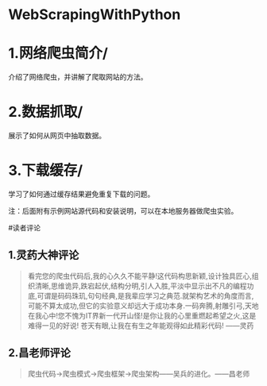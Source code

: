 # WebScrapingWithPython
# 1.网络爬虫简介/ 
介绍了网络爬虫，并讲解了爬取网站的方法。
# 2.数据抓取/ 
展示了如何从网页中抽取数据。
# 3.下载缓存/
学习了如何通过缓存结果避免重复下载的问题。

注：后面附有示例网站源代码和安装说明，可以在本地服务器做爬虫实验。


#读者评论
## 1.灵药大神评论
>看完您的爬虫代码后,我的心久久不能平静!这代码构思新颖,设计独具匠心,组织清晰,思维诡异,跌宕起伏,结构分明,引人入胜,平淡中显示出不凡的编程功底,可谓是码码珠玑,句句经典,是我辈应学习之典范.就架构艺术的角度而言,可能不算太成功,但它的实验意义却远大于成功本身.一码奔腾,射雕引弓,天地在我心中!您不愧为IT界新一代开山怪!是你让我的心里重燃起希望之火,这是难得一见的好说! 苍天有眼,让我在有生之年能观得如此精彩代码! ——灵药
## 2.昌老师评论
>爬虫代码->爬虫模式->爬虫框架->爬虫架构——吴兵的进化。——昌老师

